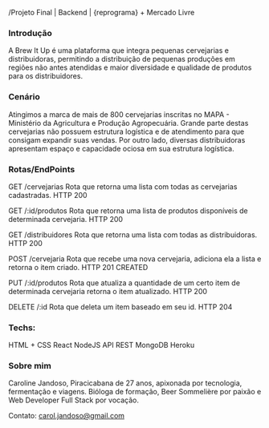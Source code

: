 /Projeto Final | Backend | {reprograma} + Mercado Livre 

### Introdução
A Brew It Up é uma plataforma que integra pequenas cervejarias e distribuidoras, permitindo a distribuição de pequenas produções em regiões não antes atendidas e maior diversidade e qualidade de produtos para os distribuidores.

### Cenário
Atingimos a marca de mais de 800 cervejarias inscritas no MAPA - Ministério da Agricultura e Produção Agropecuária. Grande parte destas cervejarias não possuem estrutura logística e de atendimento para que consigam expandir suas vendas. Por outro lado, diversas distribuidoras apresentam espaço e capacidade ociosa em sua estrutura logística.

### Rotas/EndPoints
GET /cervejarias Rota que retorna uma lista com todas as cervejarias cadastradas. HTTP 200 

GET /:id/produtos Rota que retorna uma lista de produtos disponíveis de determinada cervejaria. HTTP 200 

GET /distribuidores Rota que retorna uma lista com todas as distribuidoras. HTTP 200 

POST /cervejaria Rota que recebe uma nova cervejaria, adiciona ela a lista e retorna o item criado. HTTP 201 CREATED

PUT /:id/produtos Rota que atualiza a quantidade de um certo item de determinada cervejaria retorna o item atualizado. HTTP 200 

DELETE /:id Rota que deleta um item baseado em seu id. HTTP 204

### Techs: 
HTML + CSS
React
NodeJS
API REST
MongoDB
Heroku

### Sobre mim
Caroline Jandoso, Piracicabana de 27 anos, apixonada por tecnologia, fermentação e viagens. Bióloga de formação, Beer Sommelière por paixão e Web Developer Full Stack por vocação. 

Contato: carol.jandoso@gmail.com
